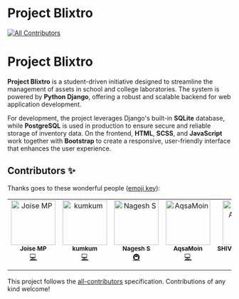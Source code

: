 # Project Blixtro
<!-- ALL-CONTRIBUTORS-BADGE:START - Do not remove or modify this section -->
[![All Contributors](https://img.shields.io/badge/all_contributors-6-orange.svg?style=flat-square)](#contributors-)
<!-- ALL-CONTRIBUTORS-BADGE:END -->
# Project Blixtro

**Project Blixtro** is a student-driven initiative designed to streamline the management of assets in school and college laboratories. The system is powered by **Python Django**, offering a robust and scalable backend for web application development.

For development, the project leverages Django's built-in **SQLite** database, while **PostgreSQL** is used in production to ensure secure and reliable storage of inventory data. On the frontend, **HTML**, **SCSS**, and **JavaScript** work together with **Bootstrap** to create a responsive, user-friendly interface that enhances the user experience.




## Contributors ✨

Thanks goes to these wonderful people ([emoji key](https://allcontributors.org/docs/en/emoji-key)):

<!-- ALL-CONTRIBUTORS-LIST:START - Do not remove or modify this section -->
<!-- prettier-ignore-start -->
<!-- markdownlint-disable -->
<table>
  <tbody>
    <tr>
      <td align="center" valign="top" width="14.28%"><a href="https://github.com/joisemp"><img src="https://avatars.githubusercontent.com/u/69669027?v=4?s=100" width="100px;" alt="Joise MP"/><br /><sub><b>Joise MP</b></sub></a><br /><a href="https://github.com/joisemp/project-blixtro/commits?author=joisemp" title="Code">💻</a></td>
      <td align="center" valign="top" width="14.28%"><a href="https://github.com/kumkum671"><img src="https://avatars.githubusercontent.com/u/146065195?v=4?s=100" width="100px;" alt="kumkum"/><br /><sub><b>kumkum</b></sub></a><br /><a href="https://github.com/joisemp/project-blixtro/commits?author=kumkum671" title="Code">💻</a></td>
      <td align="center" valign="top" width="14.28%"><a href="https://github.com/Nagesh-s36"><img src="https://avatars.githubusercontent.com/u/126268986?v=4?s=100" width="100px;" alt="Nagesh S"/><br /><sub><b>Nagesh S</b></sub></a><br /><a href="#infra-Nagesh-s36" title="Infrastructure (Hosting, Build-Tools, etc)">🚇</a></td>
      <td align="center" valign="top" width="14.28%"><a href="https://github.com/AqsaMoin"><img src="https://avatars.githubusercontent.com/u/164524187?v=4?s=100" width="100px;" alt="AqsaMoin"/><br /><sub><b>AqsaMoin</b></sub></a><br /><a href="https://github.com/joisemp/project-blixtro/commits?author=AqsaMoin" title="Code">💻</a></td>
      <td align="center" valign="top" width="14.28%"><a href="https://github.com/SHIVASHAMBHAVI"><img src="https://avatars.githubusercontent.com/u/164608989?v=4?s=100" width="100px;" alt="SHIVASHAMBHAVI"/><br /><sub><b>SHIVASHAMBHAVI</b></sub></a><br /><a href="#design-SHIVASHAMBHAVI" title="Design">🎨</a></td>
      <td align="center" valign="top" width="14.28%"><a href="https://github.com/sambrama-M"><img src="https://avatars.githubusercontent.com/u/157901846?v=4?s=100" width="100px;" alt="Sambrama M Salian"/><br /><sub><b>Sambrama M Salian</b></sub></a><br /><a href="#design-sambrama-M" title="Design">🎨</a></td>
    </tr>
  </tbody>
</table>

<!-- markdownlint-restore -->
<!-- prettier-ignore-end -->

<!-- ALL-CONTRIBUTORS-LIST:END -->

This project follows the [all-contributors](https://github.com/all-contributors/all-contributors) specification. Contributions of any kind welcome!
